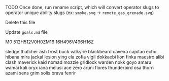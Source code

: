 TODO
Once done, run rename script, which will convert operator slugs to operator unique ability slugs (ex: `smoke.svg` -> `remote_gas_grenade.svg`)

Delete this file

Update `goals.md` file

M0 512H512V0H0ZM16 16H496V496H16Z

sledge
thatcher
ash
frost
buck
valkyrie
blackbeard
caveira
capitao
echo
hibana
mira
jackal
lesion
ying
ela
zofia
vigil
dokkaebi
lion
finka
maestro
alibi
clash
maverick
kaid
nomad
mozzie
gridlock
warden
nokk
goyo
amaru
wamai
kali
oryx
iana
melusi
ace
zero
aruni
flores
thunderbird
osa
thorn
azami
sens
grim
solis
brava
fenrir
